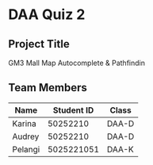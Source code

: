 # DAA Quiz 2

## Project Title
GM3 Mall Map Autocomplete & Pathfindin

## Team Members

| Name    | Student ID   | Class  |
|---------|--------------|--------|
| Karina  | 50252210     | DAA-D  |
| Audrey  | 50252210     | DAA-D  |
| Pelangi | 5025221051   | DAA-K  |